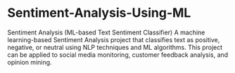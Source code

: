 # Sentiment-Analysis-Using-ML
Sentiment Analysis (ML-based Text Sentiment Classifier) A machine learning-based Sentiment Analysis project that classifies text as positive, negative, or neutral using NLP techniques and ML algorithms. This project can be applied to social media monitoring, customer feedback analysis, and opinion mining.
